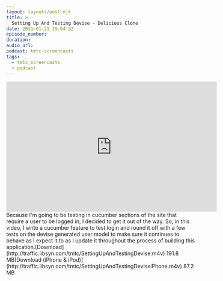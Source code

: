 ```yaml
---
layout: layouts/post.njk
title: >
  Setting Up And Testing Devise - Delicious Clone
date: 2011-01-21 15:04:52
episode_number:
duration:
audio_url:
podcast: tmtc-screencasts
tags:
  - tmtc_screencasts
  - podcast
---
```


<iframe title="YouTube video player" class="youtube-player" type="text/html" width="560" height="345" src="http://www.youtube.com/embed/mW7y23MmNOU?rel=0" frameborder="0" allowfullscreen></iframe>Because I'm going to be testing in cucumber sections of the site that require a user to be logged in, I decided to get it out of the way. So, in this video, I write a cucumber feature to test login and round it off with a few tests on the devise generated user model to make sure it continues to behave as I expect it to as I update it throughout the process of building this application.[Download](http://traffic.libsyn.com/tmtc/SettingUpAndTestingDevise.m4v) 191.8 MB[Download (iPhone & iPod)](http://traffic.libsyn.com/tmtc/SettingUpAndTestingDeviseiPhone.m4v) 87.2 MB
